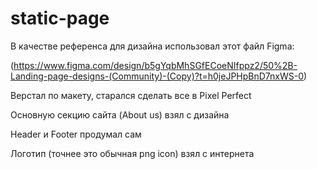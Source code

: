 # static-page

В качестве референса для дизайна использовал этот файл Figma:

(https://www.figma.com/design/b5gYqbMhSGfECoeNIfppz2/50%2B-Landing-page-designs-(Community)-(Copy)?t=h0jeJPHpBnD7nxWS-0)

Верстал по макету, старался сделать все в Pixel Perfect

Основную секцию сайта (About us) взял с дизайна

Header и Footer продумал сам

Логотип (точнее это обычная png icon) взял с интернета
